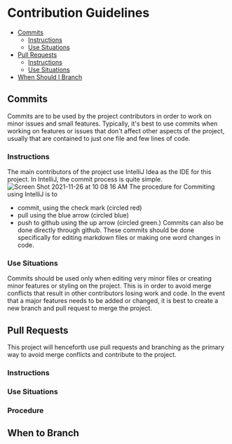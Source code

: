 # Contribution Guidelines

- [Commits](#commits)
  - [Instructions](#instructions)
  - [Use Situations](#use-situations)
- [Pull Requests](#pull-requests)
  - [Instructions](#instructions)
  - [Use Situations](#use-situations)
- [When Should I Branch](#when-to-branch)


## Commits
Commits are to be used by the project contributors in order to work on minor issues and small features. Typically, it's best to use commits when working on features or issues that don't affect other aspects of the project, usually that are contained to just one file and few lines of code.  
### Instructions
The main contributors of the project use IntelliJ Idea as the IDE for this project. In IntelliJ, the commit process is quite simple. 
![Screen Shot 2021-11-26 at 10 08 16 AM](https://user-images.githubusercontent.com/70538669/143618406-d66ba2f6-492b-4267-a850-ce4d2a7a927d.png)
The procedure for Commiting using IntelliJ is to 
- commit, using the check mark (circled red)
- pull using the blue arrow (circled blue)
- push to github using the up arrow (circled green.) 
Commits can also be done directly through github. These commits should be done specifically for editing markdown files or making one word changes in code. 
### Use Situations
Commits should be used only when editing very minor files or creating minor features or styling on the project. This is in order to avoid merge conflicts that result in other contributors losing work and code. In the event that a major features needs to be added or changed, it is best to create a new branch and pull request to merge the project. 
## Pull Requests
This project will henceforth use pull requests and branching as the primary way to avoid merge conflicts and contribute to the project. 
### Instructions

### Use Situations

### Procedure

## When to Branch


